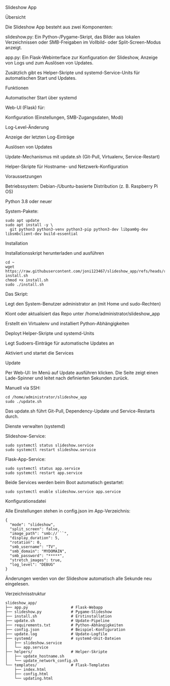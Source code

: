 Slideshow App

Übersicht

Die Slideshow App besteht aus zwei Komponenten:

slideshow.py: Ein Python-/Pygame-Skript, das Bilder aus lokalen Verzeichnissen oder SMB-Freigaben im Vollbild- oder Split-Screen-Modus anzeigt.

app.py: Ein Flask-Webinterface zur Konfiguration der Slideshow, Anzeige von Logs und zum Auslösen von Updates.

Zusätzlich gibt es Helper-Skripte und systemd-Service-Units für automatischen Start und Updates.

Funktionen

Automatischer Start über systemd

Web-UI (Flask) für:

Konfiguration (Einstellungen, SMB-Zugangsdaten, Modi)

Log-Level-Änderung

Anzeige der letzten Log-Einträge

Auslösen von Updates

Update-Mechanismus mit update.sh (Git-Pull, Virtualenv, Service-Restart)

Helper-Skripte für Hostname- und Netzwerk-Konfiguration

Voraussetzungen

Betriebssystem: Debian-/Ubuntu-basierte Distribution (z. B. Raspberry Pi OS)

Python 3.8 oder neuer

System-Pakete:

```
sudo apt update
sudo apt install -y \
  git python3 python3-venv python3-pip python3-dev libpam0g-dev libsmbclient-dev build-essential
```

Installation

Installationsskript herunterladen und ausführen

```
cd ~
wget https://raw.githubusercontent.com/joni123467/slideshow_app/refs/heads/release/v0.1.1/install.sh install.sh
chmod +x install.sh
sudo ./install.sh
```

Das Skript:

Legt den System-Benutzer administrator an (mit Home und sudo-Rechten)

Klont oder aktualisiert das Repo unter /home/administrator/slideshow_app

Erstellt ein Virtualenv und installiert Python-Abhängigkeiten

Deployt Helper-Skripte und systemd-Units

Legt Sudoers-Einträge für automatische Updates an

Aktiviert und startet die Services

Update

Per Web-UI: Im Menü auf Update ausführen klicken. Die Seite zeigt einen Lade-Spinner und leitet nach definierten Sekunden zurück.

Manuell via SSH:

```
cd /home/administrator/slideshow_app
sudo ./update.sh
```

Das update.sh führt Git-Pull, Dependency-Update und Service-Restarts durch.

Dienste verwalten (systemd)

Slideshow-Service:

```
sudo systemctl status slideshow.service
sudo systemctl restart slideshow.service
```

Flask-App-Service:

```
sudo systemctl status app.service
sudo systemctl restart app.service
```

Beide Services werden beim Boot automatisch gestartet:

```
sudo systemctl enable slideshow.service app.service
```

Konfigurationsdatei

Alle Einstellungen stehen in config.json im App-Verzeichnis:

```
{
  "mode": "slideshow",
  "split_screen": false,
  "image_path": "smb://```",
  "display_duration": 5,
  "rotation": 0,
  "smb_username": "TV",
  "smb_domain": "MYDOMAIN",
  "smb_password": "*****",
  "stretch_images": true,
  "log_level": "DEBUG"
}
```

Änderungen werden von der Slideshow automatisch alle Sekunde neu eingelesen.

Verzeichnisstruktur

```
slideshow_app/
├── app.py                   # Flask-Webapp
├── slideshow.py             # Pygame-Slideshow
├── install.sh               # Erstinstallation
├── update.sh                # Update-Pipeline
├── requirements.txt         # Python-Abhängigkeiten
├── config.json              # Beispiel-Konfiguration
├── update.log               # Update-Logfile
├── systemd/                 # systemd-Unit-Dateien
│   ├── slideshow.service
│   └── app.service
├── helpers/                 # Helper-Skripte
│   ├── update_hostname.sh
│   └── update_network_config.sh
└── templates/               # Flask-Templates
    ├── index.html
    ├── config.html
    └── updating.html
```

